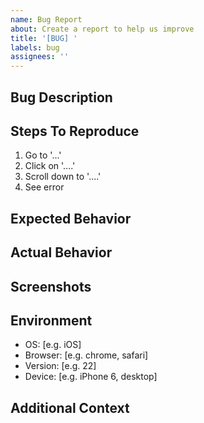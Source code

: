 ```yaml
---
name: Bug Report
about: Create a report to help us improve
title: '[BUG] '
labels: bug
assignees: ''
---
```


## Bug Description
<!-- A clear and concise description of what the bug is -->

## Steps To Reproduce
1. Go to '...'
2. Click on '....'
3. Scroll down to '....'
4. See error

## Expected Behavior
<!-- What you expected to happen -->

## Actual Behavior
<!-- What actually happened -->

## Screenshots
<!-- If applicable, add screenshots -->

## Environment
- OS: [e.g. iOS]
- Browser: [e.g. chrome, safari]
- Version: [e.g. 22]
- Device: [e.g. iPhone 6, desktop]

## Additional Context
<!-- Add any other context about the problem here -->
